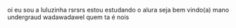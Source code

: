 
oi eu sou a luluzinha rsrsrs
estou estudando o alura 
seja bem vindo(a) mano undergraud
wadawadawel quem ta é nois
